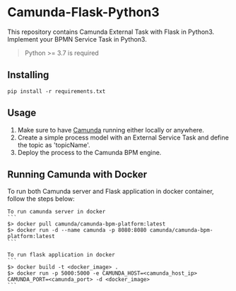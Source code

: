 # Camunda-Flask-Python3

This repository contains Camunda External Task with Flask in Python3.
Implement your BPMN Service Task in Python3.

> Python >= 3.7 is required

## Installing
```
pip install -r requirements.txt
```
## Usage

1.  Make sure to have [Camunda](https://camunda.com/download/) running either locally or anywhere.
2.  Create a simple process model with an External Service Task and define the topic as 'topicName'.
3.  Deploy the process to the Camunda BPM engine.

## Running Camunda with Docker

To run both Camunda server and Flask application in docker container, follow the steps below:

    To run camunda server in docker
    ```
    $> docker pull camunda/camunda-bpm-platform:latest
    $> docker run -d --name camunda -p 8080:8080 camunda/camunda-bpm-platform:latest
    ```

    To run flask application in docker
    ```
    $> docker build -t <docker_image> .
    $> docker run -p 5000:5000 -e CAMUNDA_HOST=<camunda_host_ip> CAMUNDA_PORT=<camunda_port> -d <docker_image>
    ```